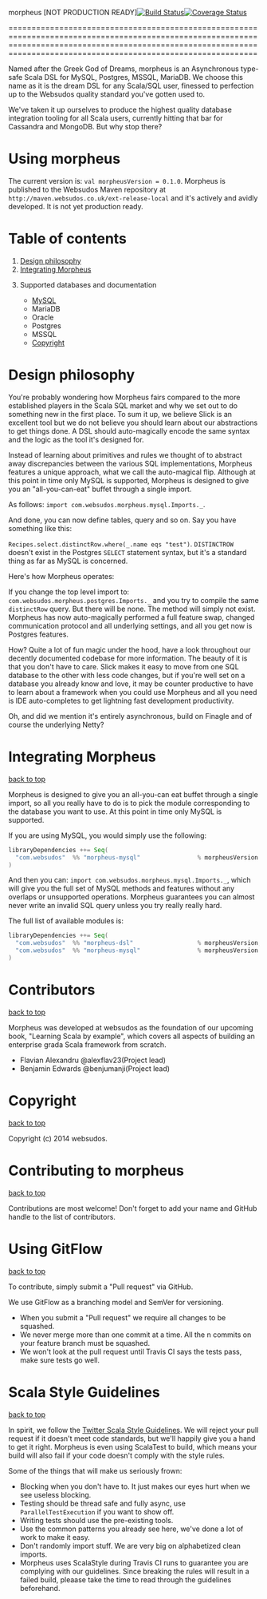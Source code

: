 morpheus [NOT PRODUCTION READY][![Build Status](https://travis-ci.org/websudosuk/morpheus.svg)](https://travis-ci.org/websudosuk/morpheus)[![Coverage Status](https://img.shields.io/coveralls/websudosuk/morpheus.svg)](https://coveralls.io/r/websudosuk/morpheus?branch=develop)

========================================================================================================================================================================================================================

Named after the Greek God of Dreams, morpheus is an Asynchronous type-safe Scala DSL for MySQL, Postgres, MSSQL, 
MariaDB. We choose this name as it is the dream DSL for any Scala/SQL user, finessed to perfection up to the Websudos quality standard you've gotten 
used to.

We've taken it up ourselves to produce the highest quality database integration tooling for all Scala users, 
currently hitting that bar for Cassandra and MongoDB. But why stop there?


Using morpheus
==============

The current version is: ```val morpheusVersion = 0.1.0```.
Morpheus is published to the Websudos Maven repository at ```http://maven.websudos.co.uk/ext-release-local``` and it's actively and avidly developed. It is 
not yet production ready.

<a id="table-of-contents">Table of contents</a>
===============================================
<ol>
  <li><a href="#design-philosophy">Design philosophy</a></li>
  <li><a href="#integrating-morpheus">Integrating Morpheus</a></li>
  <li>
    <p>Supported databases and documentation</p>
    <ul>
      <li><a href="./docs/MySQL.md">MySQL</a></li>
      <li>MariaDB</li>
      <li>Oracle</li>
      <li>Postgres</li>
      <li>MSSQL</li>
  </li>
  <li><a href="#copyright">Copyright</a></li>
</ol>


<a id="design-philosophy">Design philosophy</a>
=====================================

You're probably wondering how Morpheus fairs compared to the more established players in the Scala SQL market and why we set out to do something new in the 
first place. To sum it up, we believe Slick is an excellent tool but we do not believe you should learn about our abstractions to get things done. A DSL 
should auto-magically encode the same syntax and the logic as the tool it's designed for.

Instead of learning about primitives and rules we thought of to abstract away discrepancies between the various SQL implementations, 
Morpheus features a unique approach, what we call the auto-magical flip. Although at this point in time only MySQL is supported, 
Morpheus is designed to give you an "all-you-can-eat" buffet through a single import.

As follows: ```import com.websudos.morpheus.mysql.Imports._```.

And done, you can now define tables, query and so on. Say you have something like this:

```Recipes.select.distinctRow.where(_.name eqs "test")```. ```DISTINCTROW``` doesn't exist in the Postgres ```SELECT``` statement syntax, 
but it's a standard thing as far as MySQL is concerned.

Here's how Morpheus operates:

If you change the top level import to: ```com.websudos.morpheus.postgres.Imports._``` and you try to compile the same ```distinctRow``` query. But there 
will be none. The method will simply not exist. Morpheus has now auto-magically performed a full feature swap, 
changed communication protocol and all underlying settings, and all you get now is Postgres features.

How? Quite a lot of fun magic under the hood, have a look throughout our decently documented codebase for more information. The beauty of it is that you 
don't have to care. Slick makes it easy to move from one SQL database to the other with less code changes, but if you're well set on a database you already 
know and love, it may be counter productive to have to learn about a framework when you could use Morpheus and all you need is IDE auto-completes to get 
lightning fast development productivity. 

Oh, and did we mention it's entirely asynchronous, build on Finagle and of course the underlying Netty?


<a id="integrating-morpheus">Integrating Morpheus</a>
======================================================
<a href="#table-of-contents">back to top</a>

Morpheus is designed to give you an all-you-can eat buffet through a single import, so all you really have to do is to pick the module corresponding to the 
database you want to use. At this point in time only MySQL is supported.

If you are using MySQL, you would simply use the following:

```scala
libraryDependencies ++= Seq(
  "com.websudos"  %% "morpheus-mysql"                % morpheusVersion
)
```

And then you can: ```import com.websudos.morpheus.mysql.Imports._```, which will give you the full set of MySQL methods and features without any overlaps or 
unsupported operations. Morpheus guarantees you can almost never write an invalid SQL query unless you try really really hard.


The full list of available modules is:

```scala
libraryDependencies ++= Seq(
  "com.websudos"  %% "morpheus-dsl"                  % morpheusVersion,
  "com.websudos"  %% "morpheus-mysql"                % morpheusVersion
)
```


<a id="contributors">Contributors</a>
=====================================
<a href="#table-of-contents">back to top</a>

Morpheus was developed at websudos as the foundation of our upcoming book, "Learning Scala by example", which covers all aspects of building an enterprise 
grada Scala framework from scratch.

* Flavian Alexandru @alexflav23(Project lead)
* Benjamin Edwards @benjumanji(Project lead)

<a id="copyright">Copyright</a>
===============================
<a href="#table-of-contents">back to top</a>

Copyright (c) 2014 websudos.


Contributing to morpheus
=======================
<a href="#table-of-contents">back to top</a>

Contributions are most welcome! Don't forget to add your name and GitHub handle to the list of contributors.

<a id="git-flow">Using GitFlow</a>
==================================
<a href="#table-of-contents">back to top</a>

To contribute, simply submit a "Pull request" via GitHub.

We use GitFlow as a branching model and SemVer for versioning.

- When you submit a "Pull request" we require all changes to be squashed.
- We never merge more than one commit at a time. All the n commits on your feature branch must be squashed.
- We won't look at the pull request until Travis CI says the tests pass, make sure tests go well.

<a id="style-guidelines">Scala Style Guidelines</a>
===================================================
<a href="#table-of-contents">back to top</a>

In spirit, we follow the [Twitter Scala Style Guidelines](http://twitter.github.io/effectivescala/).
We will reject your pull request if it doesn't meet code standards, but we'll happily give you a hand to get it right. Morpheus is even using ScalaTest to 
build, which means your build will also fail if your code doesn't comply with the style rules.

Some of the things that will make us seriously frown:

- Blocking when you don't have to. It just makes our eyes hurt when we see useless blocking.
- Testing should be thread safe and fully async, use ```ParallelTestExecution``` if you want to show off.
- Writing tests should use the pre-existing tools.
- Use the common patterns you already see here, we've done a lot of work to make it easy.
- Don't randomly import stuff. We are very big on alphabetized clean imports.
- Morpheus uses ScalaStyle during Travis CI runs to guarantee you are complying with our guidelines. Since breaking the rules will result in a failed build, 
pleaase take the time to read through the guidelines beforehand.


